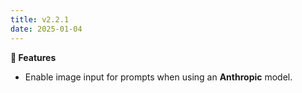 ```yaml
---
title: v2.2.1
date: 2025-01-04
---
```


**🚀 Features**

- Enable image input for prompts when using an **Anthropic** model.
